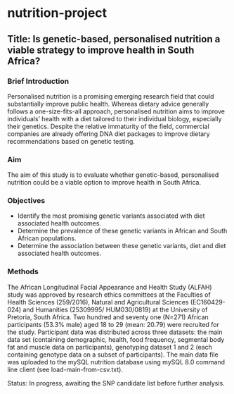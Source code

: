 # nutrition-project

## Title: Is genetic-based, personalised nutrition a viable strategy to improve health in South Africa?

### Brief Introduction
Personalised nutrition is a promising emerging research field that could substantially improve public health. Whereas dietary advice generally follows a one-size-fits-all approach, personalised nutrition aims to improve individuals’ health with a diet tailored to their individual biology, especially their genetics. Despite the relative immaturity of the field, commercial companies are already offering DNA diet packages to improve dietary recommendations based on genetic testing.

### Aim
The aim of this study is to evaluate whether genetic-based, personalised nutrition could be a viable option to improve health in South Africa.

### Objectives
* Identify the most promising genetic variants associated with diet associated health outcomes.
* Determine the prevalence of these genetic variants in African and South African populations.
* Determine the association between these genetic variants, diet and diet associated health outcomes.

### Methods
The African Longitudinal Facial Appearance and Health Study (ALFAH) study was approved by research ethics committees at the Faculties of Health Sciences (259/2016), Natural and Agricultural Sciences (EC160429-024) and Humanities (25309995/ HUM030/0819) at the University of Pretoria, South Africa. Two hundred and seventy one (N=271) African participants (53.3% male) aged 18 to 29 (mean: 20.79) were recruited for the study. Participant data was distributed across three datasets: the main data set (containing demographic, health, food frequency, segmental body fat and muscle data on participants), genotyping dataset 1 and 2 (each containing genotype data on a subset of participants). The main data file was uploaded to the mySQL nutrition database using mySQL 8.0 command line client (see load-main-from-csv.txt). 

Status: In progress, awaiting the SNP candidate list before further analysis.



